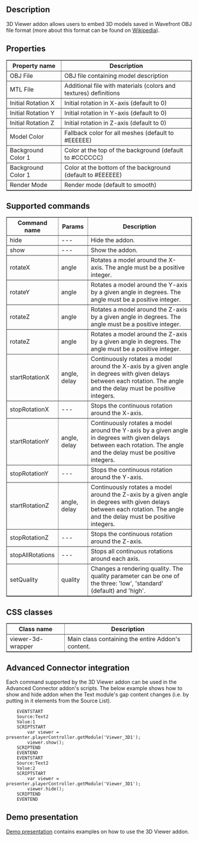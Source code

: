## Description
3D Viewer addon allows users to embed 3D models saved in Wavefront OBJ file format (more about this format can be found on [Wikipedia](http://en.wikipedia.org/wiki/Wavefront_.obj_file "Wikipedia")).

## Properties

<table border='1'>
    <tr>
        <th>Property name</th>
        <th>Description</th>
    </tr>
    <tr>
        <td>OBJ File</td>
        <td>OBJ file containing model description</td>
    </tr>
	<tr>
        <td>MTL File</td>
        <td>Additional file with materials (colors and textures) definitions</td>
    </tr>
	<tr>
        <td>Initial Rotation X</td>
        <td>Initial rotation in X-axis (default to 0)</td>
    </tr>
	<tr>
        <td>Initial Rotation Y</td>
        <td>Initial rotation in Y-axis (default to 0)</td>
    </tr>
	<tr>
        <td>Initial Rotation Z</td>
        <td>Initial rotation in Z-axis (default to 0)</td>
    </tr>
	<tr>
        <td>Model Color</td>
        <td>Fallback color for all meshes (default to #EEEEEE)</td>
    </tr>
	<tr>
        <td>Background Color 1</td>
        <td>Color at the top of the background (default to #CCCCCC)</td>
    </tr>
	<tr>
        <td>Background Color 1</td>
        <td>Color at the bottom of the background (default to #EEEEEE)</td>
    </tr>
	<tr>
        <td>Render Mode</td>
        <td>Render mode (default to smooth)</td>
    </tr>
</table>


## Supported commands

<table border='1'>
    <tr>
        <th>Command name</th>
        <th>Params</th>
        <th>Description</th>
    </tr>
    <tr>
        <td>hide</td>
        <td>---</td>
        <td>Hide the addon.</td>
    </tr>
    <tr>
        <td>show</td>
        <td>---</td>
        <td>Show the addon.</td>
    </tr>
	<tr>
        <td>rotateX</td>
        <td>angle</td>
        <td>Rotates a model around the X-axis. The angle must be a positive integer.</td>
    </tr>
	<tr>
        <td>rotateY</td>
        <td>angle</td>
        <td>Rotates a model around the Y-axis by a given angle in degrees. The angle must be a  positive integer.</td
    </tr>
	<tr>
        <td>rotateZ</td>
        <td>angle</td>
        <td>Rotates a model around the Z-axis by a given angle in degrees. The angle must be a positive integer.</td>
    </tr>
	<tr>
        <td>rotateZ</td>
        <td>angle</td>
        <td>Rotates a model around the Z-axis by a given angle in degrees. The angle must be a positive integer.</td>
    </tr>
	<tr>
        <td>startRotationX</td>
        <td>angle, delay</td>
        <td>Continuously rotates a model around the X-axis by a given angle in degrees with given delays between each rotation. The angle and the delay must be positive integers.</td>
    </tr>
	<tr>
        <td>stopRotationX</td>
        <td>---</td>
        <td>Stops the continuous rotation around the X-axis.</td>
    </tr>
	<tr>
        <td>startRotationY</td>
        <td>angle, delay</td>
        <td>Continuously rotates a model around the Y-axis by a given angle in degrees with given delays between each rotation. The angle and the delay must be positive integers.</td>
    </tr>
	<tr>
        <td>stopRotationY</td>
        <td>---</td>
        <td>Stops the continuous rotation around the Y-axis.</td>
    </tr>
	<tr>
        <td>startRotationZ</td>
        <td>angle, delay</td>
        <td>Continuously rotates a model around the Z-axis by a given angle in degrees with given delays between each rotation. The angle and the delay must be positive integers.</td>
    </tr>
	<tr>
        <td>stopRotationZ</td>
        <td>---</td>
        <td>Stops the continuous rotation around the Z-axis.</td>
    </tr>
	<tr>
        <td>stopAllRotations</td>
        <td>---</td>
        <td>Stops all continuous rotations around each axis.</td>
    </tr>
	<tr>
        <td>setQuality</td>
        <td>quality</td>
        <td>Changes a rendering quality. The quality parameter can be one of the three: 'low', 'standard' (default) and 'high'.</td>
    </tr>
</table>

## CSS classes

<table border='1'>
    <tr>
        <th>Class name</th>
        <th>Description</th>
    </tr>
    <tr>
        <td>viewer-3d-wrapper</td>
        <td>Main class containing the entire Addon's content.</td>
    </tr>
</table>

## Advanced Connector integration
Each command supported by the 3D Viewer addon can be used in the Advanced Connector addon's scripts. The below example shows how to show and hide addon when the Text module's gap content changes (i.e. by putting in it elements from the Source List).

        EVENTSTART
        Source:Text2
        Value:1
        SCRIPTSTART
            var viewer = presenter.playerController.getModule('Viewer_3D1');
            viewer.show();
        SCRIPTEND
        EVENTEND
        EVENTSTART
        Source:Text2
        Value:2
        SCRIPTSTART
            var viewer = presenter.playerController.getModule('Viewer_3D1');
            viewer.hide();
        SCRIPTEND
        EVENTEND

## Demo presentation
[Demo presentation](/embed/7414054 "Demo presentation") contains examples on how to use the 3D Viewer addon.                   